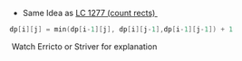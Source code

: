 - Same Idea as [LC 1277 (count rects) ](https://leetcode.com/problems/count-square-submatrices-with-all-ones/)
​
```cpp
dp[i][j] = min(dp[i-1][j], dp[i][j-1],dp[i-1][j-1]) + 1
```
​
Watch Erricto or Striver for explanation